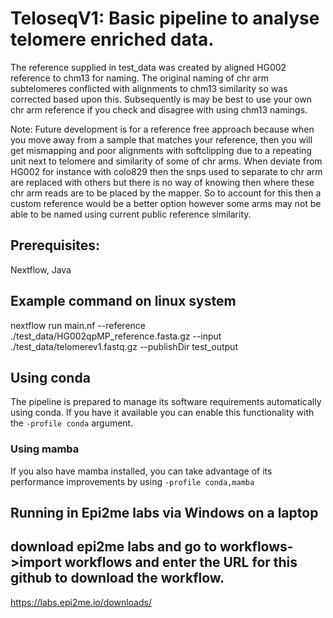 # TeloseqV1: Basic pipeline to analyse telomere enriched data.

The reference supplied in test_data was created by aligned HG002 reference to chm13 for naming. The original naming of chr arm subtelomeres conflicted with alignments to chm13 similarity so was corrected based upon this. Subsequently is may be best to use your own chr arm reference if you check and disagree with using chm13 namings.

Note: Future development is for a reference free approach because when you move away from a sample that matches your reference, then you will get mismapping and poor alignments with softclipping due to a repeating unit next to telomere and similarity of some of chr arms. When deviate from HG002 for instance with colo829 then the snps used to separate to chr arm are replaced with others but there is no way of knowing then where these chr arm reads are to be placed by the mapper. So to account for this then a custom reference would be a better option however some arms may not be able to be named using current public reference similarity.

## Prerequisites: 

Nextflow, Java

## Example command on linux system

nextflow run main.nf --reference ./test_data/HG002qpMP_reference.fasta.gz --input ./test_data/telomerev1.fastq.gz --publishDir test_output

## Using conda

The pipeline is prepared to manage its software requirements automatically using
conda. If you have it available you can enable this functionality with the
`-profile conda` argument.

### Using mamba

If you also have mamba installed, you can take advantage of its performance
improvements by using `-profile conda,mamba`

## Running in Epi2me labs via Windows on a laptop

## download epi2me labs and go to workflows->import workflows and enter the URL for this github to download the workflow. 

https://labs.epi2me.io/downloads/
